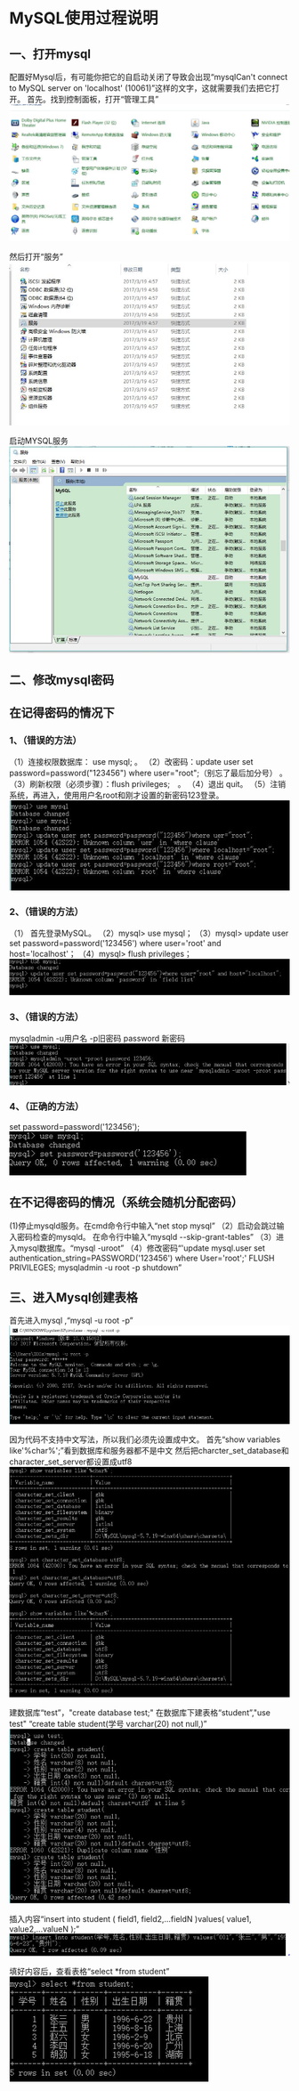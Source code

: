 # MySQL使用过程说明

## 一、打开mysql

配置好Mysql后，有可能你把它的自启动关闭了导致会出现“mysqlCan't connect to MySQL server on 'localhost' (10061)”这样的文字，这就需要我们去把它打开。
首先。找到控制面板，打开“管理工具”
![](6.JPG) 

然后打开“服务”
![](7.JPG)

启动MYSQL服务
![](8.JPG)

## 二、修改mysql密码

## 在记得密码的情况下

### 1、（错误的方法） 

（1）连接权限数据库： use mysql; 。
（2）改密码：update user set password=password("123456") where user="root";（别忘了最后加分号） 。
（3）刷新权限（必须步骤）：flush privileges;　。
（4）退出 quit。
 （5）注销系统，再进入，使用用户名root和刚才设置的新密码123登录。 
 ![](9.JPG)

### 2、（错误的方法）

（1） 首先登录MySQL。
（2）mysql> use mysql；
（3）mysql> update user set password=password('123456') where user='root' and host='localhost'；
（4）mysql> flush privileges；
![](10.JPG)

### 3、（错误的方法）

mysqladmin -u用户名 -p旧密码 password 新密码 
![](11.JPG)

### 4、（正确的方法）

set password=password('123456');
![](12.JPG)

## 在不记得密码的情况（系统会随机分配密码）

(1)停止mysqld服务。在cmd命令行中输入“net stop mysql”
（2）启动会跳过输入密码检查的mysqld。
在命令行中输入“mysqld --skip-grant-tables”
（3）进入mysql数据库。“mysql -uroot”
（4）修改密码“'update mysql.user set authentication_string=PASSWORD('123456') where User='root';'
FLUSH PRIVILEGES;
mysqladmin -u root -p shutdown”

## 三、进入Mysql创建表格

首先进入mysql ,“mysql -u root -p”
![](13.JPG)

因为代码不支持中文写法，所以我们必须先设置成中文。
首先“show variables like'%char%';”看到数据库和服务器都不是中文
然后把charcter_set_database和character_set_server都设置成utf8
![](3.JPG)

建数据库“test”，"create database test;"
在数据库下建表格“student”,"use test" “create table student(学号 varchar(20) not null,)”
![](14.JPG)

插入内容“insert into student ( field1, field2,...fieldN )values( value1, value2,...valueN );”
![](15.JPG) 

填好内容后，查看表格“select *from student”
![](16.JPG)












